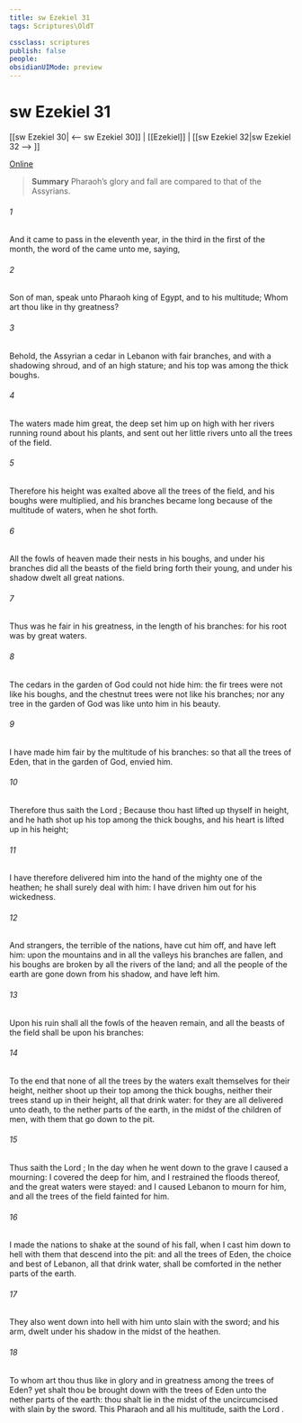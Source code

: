 ```yaml
---
title: sw Ezekiel 31
tags: Scriptures\OldT

cssclass: scriptures
publish: false
people:
obsidianUIMode: preview
---
```


# sw Ezekiel 31
[[sw Ezekiel 30| <-- sw Ezekiel 30]] | [[Ezekiel]] | [[sw Ezekiel 32|sw Ezekiel 32 --> ]]

[Online](https://churchofjesuschrist.org/study/scriptures/ot/ezek/31?lang=eng)

> __Summary__
Pharaoh’s glory and fall are compared to that of the Assyrians.

###### 1 
And it came to pass in the eleventh year, in the third  in the first  of the month,  the word of the  came unto me, saying,

###### 2 
Son of man, speak unto Pharaoh king of Egypt, and to his multitude; Whom art thou like in thy greatness?

###### 3 
Behold, the Assyrian  a cedar in Lebanon with fair branches, and with a shadowing shroud, and of an high stature; and his top was among the thick boughs.

###### 4 
The waters made him great, the deep set him up on high with her rivers running round about his plants, and sent out her little rivers unto all the trees of the field.

###### 5 
Therefore his height was exalted above all the trees of the field, and his boughs were multiplied, and his branches became long because of the multitude of waters, when he shot forth.

###### 6 
All the fowls of heaven made their nests in his boughs, and under his branches did all the beasts of the field bring forth their young, and under his shadow dwelt all great nations.

###### 7 
Thus was he fair in his greatness, in the length of his branches: for his root was by great waters.

###### 8 
The cedars in the garden of God could not hide him: the fir trees were not like his boughs, and the chestnut trees were not like his branches; nor any tree in the garden of God was like unto him in his beauty.

###### 9 
I have made him fair by the multitude of his branches: so that all the trees of Eden, that  in the garden of God, envied him.

###### 10 
Therefore thus saith the Lord ; Because thou hast lifted up thyself in height, and he hath shot up his top among the thick boughs, and his heart is lifted up in his height;

###### 11 
I have therefore delivered him into the hand of the mighty one of the heathen; he shall surely deal with him: I have driven him out for his wickedness.

###### 12 
And strangers, the terrible of the nations, have cut him off, and have left him: upon the mountains and in all the valleys his branches are fallen, and his boughs are broken by all the rivers of the land; and all the people of the earth are gone down from his shadow, and have left him.

###### 13 
Upon his ruin shall all the fowls of the heaven remain, and all the beasts of the field shall be upon his branches:

###### 14 
To the end that none of all the trees by the waters exalt themselves for their height, neither shoot up their top among the thick boughs, neither their trees stand up in their height, all that drink water: for they are all delivered unto death, to the nether parts of the earth, in the midst of the children of men, with them that go down to the pit.

###### 15 
Thus saith the Lord ; In the day when he went down to the grave I caused a mourning: I covered the deep for him, and I restrained the floods thereof, and the great waters were stayed: and I caused Lebanon to mourn for him, and all the trees of the field fainted for him.

###### 16 
I made the nations to shake at the sound of his fall, when I cast him down to hell with them that descend into the pit: and all the trees of Eden, the choice and best of Lebanon, all that drink water, shall be comforted in the nether parts of the earth.

###### 17 
They also went down into hell with him unto  slain with the sword; and  his arm,  dwelt under his shadow in the midst of the heathen.

###### 18 
To whom art thou thus like in glory and in greatness among the trees of Eden? yet shalt thou be brought down with the trees of Eden unto the nether parts of the earth: thou shalt lie in the midst of the uncircumcised with  slain by the sword. This  Pharaoh and all his multitude, saith the Lord .

